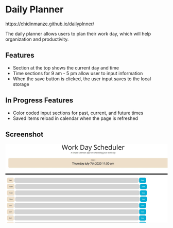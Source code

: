 # Daily Planner

https://chidinmanze.github.io/dailyplnner/

The daily planner allows users to plan their work day, which will help organization and productivity. 

## Features
- Section at the top shows the current day and time
- Time sections for 9 am - 5 pm allow user to input information
- When the save button is clicked, the user input saves to the local storage

## In Progress Features
- Color coded input sections for past, current, and future times
- Saved items reload in calendar when the page is refreshed

## Screenshot
<img src ="https://github.com/chidinmanze/dailyplnner/blob/master/assets/planner%20screenshot.JPG" alt= "Daily Planner Screenshot">
